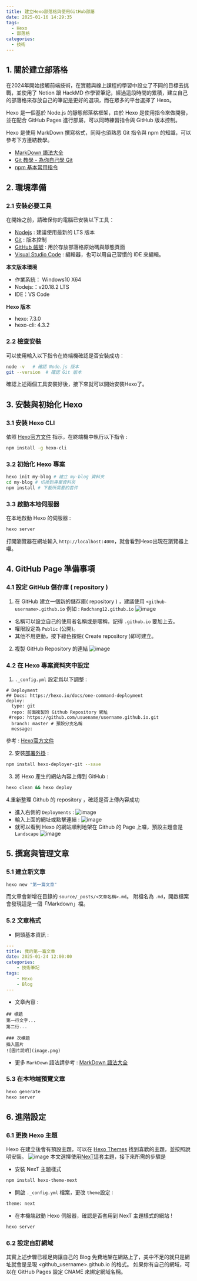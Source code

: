 ```yaml
---
title: 建立Hexo部落格與使用GitHub部屬
date: 2025-01-16 14:29:35
tags:
  - Hexo
  - 部落格
categories:
  - 技術
---
```


## 1. 關於建立部落格
在2024年開始接觸前端技術，在實體與線上課程的學習中設立了不同的目標去挑戰，並使用了 Notion 跟 HackMD 作學習筆記，經過這段時間的累積，建立自己的部落格來存放自己的筆記是更好的選項，而在眾多的平台選擇了 Hexo。

Hexo 是一個基於 Node.js 的靜態部落格框架，由於 Hexo 是使用指令來做開發，並在配合 GitHub Pages 進行部屬，可以同時練習指令與 GitHub 版本控制。

Hexo 是使用 MarkDown 撰寫格式，同時也須熟悉 Git 指令與 npm 的知識，可以參考下方連結教學。


* [MarkDown 語法大全](https://hackmd.io/@eMP9zQQ0Qt6I8Uqp2Vqy6w/SyiOheL5N/%2FBVqowKshRH246Q7UDyodFA)
* [Git 教學 - 為你自己學 Git](https://gitbook.tw/)
* [npm 基本常用指令](https://seanacnet.com/npm/npm-common-commands/)

## 2. 環境準備

### 2.1 安裝必要工具
在開始之前，請確保你的電腦已安裝以下工具：
* [Nodejs](https://nodejs.org/en/) : 建議使用最新的 LTS 版本
* [Git](https://git-scm.com/) : 版本控制
* [GitHub 帳號](https://github.com/) : 用於存放部落格原始碼與靜態頁面
* [Visual Studio Code](https://code.visualstudio.com/) : 編輯器，也可以用自己習慣的 IDE 來編輯。

**本文版本環境**
* 作業系統： Windows10 X64
* Nodejs:：v20.18.2 LTS
* IDE：VS Code

**Hexo 版本**
* hexo: 7.3.0
* hexo-cli: 4.3.2

### 2.2 檢查安裝

可以使用輸入以下指令在終端機確認是否安裝成功：
```bash
node -v   # 確認 Node.js 版本
git --version  # 確認 Git 版本
```

確認上述兩個工具安裝好後，接下來就可以開始安裝Hexo了。


## 3. 安裝與初始化 Hexo

### 3.1 安裝 Hexo CLI
依照 [Hexo官方文件](https://hexo.io/zh-tw/docs/#%E5%AE%89%E8%A3%9D) 指示，在終端機中執行以下指令 : 


```bash
npm install -g hexo-cli
```

### 3.2 初始化 Hexo 專案
``` bash
hexo init my-blog # 建立 my-blog 資料夾
cd my-blog # 切換到專案資料夾
npm install # 下載所需要的套件
```

### 3.3 啟動本地伺服器
在本地啟動 Hexo 的伺服器 :
```bash
hexo server
```

打開瀏覽器在網址輸入 `http://localhost:4000`，就會看到Hexo出現在瀏覽器上囉。

## 4. GitHub Page 準備事項

### 4.1 設定 GitHub 儲存庫 ( repository )

1. 在 GitHub 建立一個新的儲存庫( repository ) ，建議使用 `<github-username>.github.io`
例如 : `Rodchang12.github.io`
![image](https://hackmd.io/_uploads/SJ6bGcx_Je.png)

* 名稱可以設立自己的使用者名稱或是暱稱，記得 `.github.io` 要加上去。
* 權限設定為 `Public` (公開)。
* 其他不用更動，按下綠色按鈕( Create repository )即可建立。

2. 複製 GitHub Repository 的連結
![image](https://hackmd.io/_uploads/Sy2BqjedJl.png)

### 4.2 在 Hexo 專案資料夾中設定
1. `._config.yml` 設定爲以下調整 : 
```yaml=
# Deployment
## Docs: https://hexo.io/docs/one-command-deployment
deploy:
  type: git
  repo: 前面複製的 Github Repository 網址 
 #repo: https://github.com/usuename/username.github.io.git
  branch: master # 預設分支名稱
  message:
```
參考 : [Hexo官方文件](https://hexo.io/zh-tw/docs/one-command-deployment#Git)

2. 安裝[部署外掛](https://github.com/hexojs/hexo-deployer-git) : 
```bash
npm install hexo-deployer-git --save
```
3. 將 Hexo 產生的網站內容上傳到 GitHub : 
```bash
hexo clean && hexo deploy
```

4.重新整理 Github 的 repository ，確認是否上傳內容成功 
* 進入右側的 `Deployments` :
![image](https://hackmd.io/_uploads/r1B5k2lO1l.png)
* 輸入上面的網址或點擊連結 : 
![image](https://hackmd.io/_uploads/HkCDg2gu1l.png)
* 就可以看到 Hexo 的網站順利地架在 Github 的 Page 上囉，預設主題會是 `Landscape`
![image](https://hackmd.io/_uploads/SyLB-hgd1x.png)


## 5. 撰寫與管理文章
### 5.1 建立新文章
```bash
hexo new "第一篇文章"
```
而文章會新增在目錄的 `source/_posts/<文章名稱>.md`。
附檔名為 `.md`，開啟檔案會發現這是一個「Markdown」檔。

### 5.2 文章格式
* 開頭基本資訊 : 
```yaml
---
title: 我的第一篇文章
date: 2025-01-24 12:00:00
categories: 
    - 技術筆記
tags: 
    - Hexo
    - Blog
---
```

* 文章內容 : 
```yaml=
## 標題
第一行文字...
第二行...

### 次標題
插入圖片
![圖片說明](image.png)
```
* 更多 `MarkDown` 語法請參考 : [MarkDown 語法大全](https://hackmd.io/@eMP9zQQ0Qt6I8Uqp2Vqy6w/SyiOheL5N/%2FBVqowKshRH246Q7UDyodFA)



### 5.3 在本地端預覽文章
```bash
hexo generate
hexo server
```


## 6. 進階設定
### 6.1 更換 Hexo 主題
Hexo 在建立後會有預設主題，可以在 [Hexo Themes](https://hexo.io/themes/) 找到喜歡的主題，並按照說明安裝。
![image](https://hackmd.io/_uploads/SJGGNnxOkx.png)
本文選擇使用[NexT](https://github.com/next-theme/hexo-theme-next)這套主題，接下來所需的步驟是

* 安裝 NexT 主題樣式
```bash
npm install hexo-theme-next
```

* 開啟 `._config.yml` 檔案，更改 `theme`設定 : 
```bash
theme: next
```

* 在本機端啟動 Hexo 伺服器，確認是否套用到 NexT 主題樣式的網站 !
```bash
hexo server
```

### 6.2 設定自訂網域
其實上述步驟已經足夠讓自己的 Blog 免費地架在網路上了，美中不足的就只是網址就會是呈現 <github_username>.github.io 的格式。
如果你有自己的網域，可以在 GitHub Pages 設定 CNAME 來綁定網域名稱。





